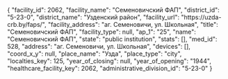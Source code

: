 {
    "facility_id": 2062,
    "facility_name": "Семеновичский ФАП",
    "district_id": "5-23-0",
    "district_name": "Узденский район",
    "facility_url": "https:\/\/uzda-crb.by\/faps\/",
    "facility_address": "аг. Семеновичи, ул. Школьная",
    "title": "Семеновичский ФАП",
    "facility_type": null,
    "ap_1": "25",
    "name": "Семеновичский ФАП",
    "state": "public institution",
    "stats": [],
    "med_id": 528,
    "address": "аг. Семеновичи, ул. Школьная",
    "devices": [],
    "coord_x_y": null,
    "place_name": "Узда",
    "place_type": "city",
    "localties_key": 125,
    "year_of_closing": null,
    "year_of_opening": "1944",
    "healthcare_facility_key": 2062,
    "administrative_division_id": "5-23-0"
}